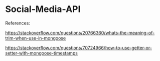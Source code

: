 # Social-Media-API

References:

https://stackoverflow.com/questions/20766360/whats-the-meaning-of-trim-when-use-in-mongoose

https://stackoverflow.com/questions/70724966/how-to-use-getter-or-setter-with-mongoose-timestamps
